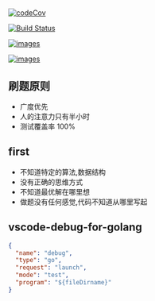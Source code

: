 #

[![codeCov](https://codecov.io/gh/pengliheng/leetcode/branch/master/graph/badge.svg)](https://codecov.io/gh/pengliheng/leetcode)

[![Build Status](https://www.travis-ci.org/pengliheng/leetcode.svg?branch=master)](https://www.travis-ci.org/pengliheng/leetcode)

[![images](https://leetcode-badge.chyroc.cn/?name=pengliheng)](https://leetcode.com/pengliheng)

[![images](https://leetcode-badge.chyroc.cn/?name=pengliheng&leetcode_badge_style=Leetcode%20|%20Ranking-{{.ranking}}-green.svg)](https://leetcode.com/pengliheng)

## 刷题原则

- 广度优先
- 人的注意力只有半小时
- 测试覆盖率 100%

## first

- 不知道特定的算法,数据结构
- 没有正确的思维方式
- 不知道最优解在哪里想
- 做题没有任何感觉,代码不知道从哪里写起

## vscode-debug-for-golang

```json
{
  "name": "debug",
  "type": "go",
  "request": "launch",
  "mode": "test",
  "program": "${fileDirname}"
}
```
